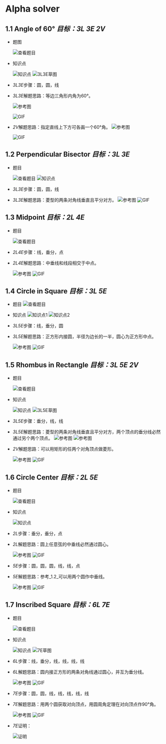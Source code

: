 # Alpha solver

## 1.1 Angle of 60° *目标：3L 3E 2V*

- 题图
  
  ![查看题目](images/level/angle60.png)
- 知识点
  
  ![知识点](images/hints/Fact-Equilateral.png)
  ![3L3E草图](images/hints/Draft-Angle60.png)

- *3L3E*步骤：圆，圆，线
- *3L3E*解题思路：等边三角形内角为60°。
  
  ![参考图](solved/1.1.3L3E.png)

  ![GIF](GIF/1.1.3L3E.gif)
- *2V*解题思路：指定直线上下方可各画一个60°角。
  ![参考图](solved/1.1.2V.png)

  ![GIF](GIF/1.1.2V.gif)

## 1.2 Perpendicular Bisector *目标：3L 3E*

- 题目
  
  ![查看题目](images/level/perp-bisector.png)
  ![知识点](images/hints/Fact-RhombusDiagonals.png)

- *3L3E*步骤：圆，圆，线
- *3L3E*解题思路：菱型的两条对角线垂直且平分对方。
  ![参考图](solved/1.2.3L3E.png)
  ![GIF](GIF/1.2.3L3E.gif)

## 1.3 Midpoint *目标：2L 4E*

- 题目
  
  ![查看题目](images/level/midpoint.png)

- *2L4E*步骤：线，垂分，点
  
- *2L4E*解题思路：中垂线和线段相交于中点。
  
  ![参考图](solved/1.3.2L4E.png)
  ![GIF](GIF/1.3.2L4E.gif)

## 1.4 Circle in Square *目标：3L 5E*

- 题目
  ![查看题目](images/level/circle-in-square.png)
  
- 知识点
  ![知识点1](images/hints/Fact-SquareSymmetry.png)
  ![知识点2](images/hints/Fact-Tangent.png)

- *3L5E*步骤：线，垂分，圆
- *3L5E*解题思路：正方形内接圆，半径为边长的一半，圆心为正方形中点。
  
  ![参考图](solved/1.4.3L5E.png)
  ![GIF](GIF/1.4.3L5E.gif)

## 1.5 Rhombus in Rectangle *目标：3L 5E 2V*

- 题目
  
  ![查看题目](images/level/rhombus-in-rect.png)
  
- 知识点
  
  ![知识点](images/hints/Fact-RhombusDiagonals.png)
  ![3L5E草图](images/hints/Draft-RhombusInRect.png)

- *3L5E*步骤：垂分，线，线
- *3L5E*解题思路：菱型的两条对角线垂直且平分对方，两个顶点的垂分线必然通过另个两个顶点。
  ![参考图](solved/1.5.3L5E.png)
  ![参考图](GIF/1.5.3L5E.gif)
- *2V*解题思路：可以用矩形的任两个对角顶点做菱形。
  
  ![参考图](solved/1.5.2V.png)
  ![GIF](GIF/1.5.2V.gif)

## 1.6 Circle Center *目标：2L 5E*

- 题目
  
  ![查看题目](images/level/circle-center.png)

- 知识点
  
  ![知识点](images/hints/Fact-CircumCircle.png)

- *2L*步骤：垂分，垂分，点
- *2L*解题思路：圆上任意弦的中垂线必然通过圆心。
  
  ![参考图](solved/1.6.2L.png)
  ![GIF](GIF/1.6.2L.gif)
- *5E*步骤：圆，圆，圆，线，线，点
- *5E*解题思路：参考_1.2_可以用两个圆作中垂线。
  
  ![参考图](solved/1.6.5E.png)
  ![GIF](GIF/1.6.5E.gif)

## 1.7 Inscribed Square *目标：6L 7E*

- 题目
  
  ![查看题目](images/level/square-in-circle.png)

- 知识点
  
  ![知识点](images/hints/Fact-SquareDiagonals.png)
  ![7E草图](images/hints/Draft-SquareInCircle.png)
- *6L*步骤：线，垂分，线，线，线，线
- *6L*解题思路：圆内接正方形的两条对角线通过圆心，并互为垂分线。
  
  ![参考图](solved/1.7.6L.png)
  ![GIF](GIF/1.7.6L.gif)
- *7E*步骤：圆，圆，线，线，线，线，线
- *7E*解题思路：用两个圆获取对向顶点，用圆周角定理在对向顶点作90°角。
  
  ![参考图](solved/1.7.7E.png)
  ![GIF](GIF/1.7.7E.gif)
- *7E*证明：
  
  ![证明](proof/1.7.7E.png)
